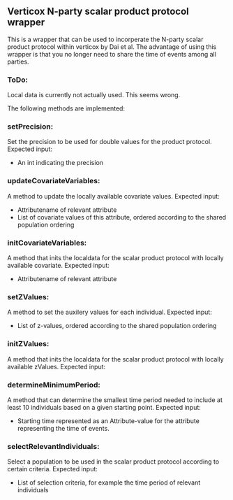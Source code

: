 ## Verticox N-party scalar product protocol wrapper

This is a wrapper that can be used to incorperate the N-party scalar product protocol within verticox by Dai et al. The
advantage of using this wrapper is that you no longer need to share the time of events among all parties.

### ToDo:

Local data is currently not actually used. This seems wrong.

The following methods are implemented:

### setPrecision:

Set the precision to be used for double values for the product protocol. Expected input:

- An int indicating the precision

### updateCovariateVariables:

A method to update the locally available covariate values. Expected input:

- Attributename of relevant attribute
- List of covariate values of this attribute, ordered according to the shared population ordering

### initCovariateVariables:

A method that inits the localdata for the scalar product protocol with locally available covariate. Expected input:

- Attributename of relevant attribute

### setZValues:

A method to set the auxilery values for each individual. Expected input:

- List of z-values, ordered according to the shared population ordering

### initZValues:

A method that inits the localdata for the scalar product protocol with locally available zValues. Expected input:

### determineMinimumPeriod:

A method that can determine the smallest time period needed to include at least 10 individuals based on a given starting
point. Expected input:

- Starting time represented as an Attribute-value for the attribute representing the time of events.

### selectRelevantIndividuals:

Select a population to be used in the scalar product protocol according to certain criteria. Expected input:

- List of selection criteria, for example the time period of relevant individuals

